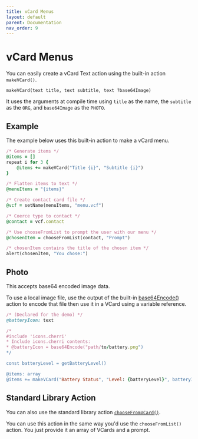 ```yaml
---
title: vCard Menus
layout: default
parent: Documentation
nav_order: 9
---
```


# vCard Menus

You can easily create a vCard Text action using the built-in action `makeVCard()`.

```
makeVCard(text title, text subtitle, text ?base64Image)
```

It uses the arguments at compile time using `title` as the name, the `subtitle` as the `ORG`, and `base64Image` as the `PHOTO`.

## Example

The example below uses this built-in action to make a vCard menu.

```ruby
/* Generate items */
@items = []
repeat i for 3 {
    @items += makeVCard("Title {i}", "Subtitle {i}")
}

/* Flatten items to text */
@menuItems = "{items}"

/* Create contact card file */
@vcf = setName(menuItems, "menu.vcf")

/* Coerce type to contact */
@contact = vcf.contact

/* Use chooseFromList to prompt the user with our menu */
@chosenItem = chooseFromList(contact, "Prompt")

/* chosenItem contains the title of the chosen item */
alert(chosenItem, "You chose:")
```

## Photo

This accepts base64 encoded image data.

To use a local image file, use the output of the built-in [base64Encode()](/language/standard/builtin#base64-encode-file) action to encode that file then use it in a VCard using a variable reference.

```ruby
/* (Declared for the demo) */
@batteryIcon: text

/*
#include 'icons.cherri'
* Include icons.cherri contents:
* @batteryIcon = base64Encode("path/to/battery.png")
*/

const batteryLevel = getBatteryLevel()

@items: array
@items += makeVCard("Battery Status", "Level: {batteryLevel}", batteryIcon)
```

## Standard Library Action

You can also use the standard library action [`chooseFromVCard()`](/language/standard/stdlib#choose-from-vcard).

You can use this action in the same way you'd use the `chooseFromList()` action. You just provide it an array of VCards and a prompt.

